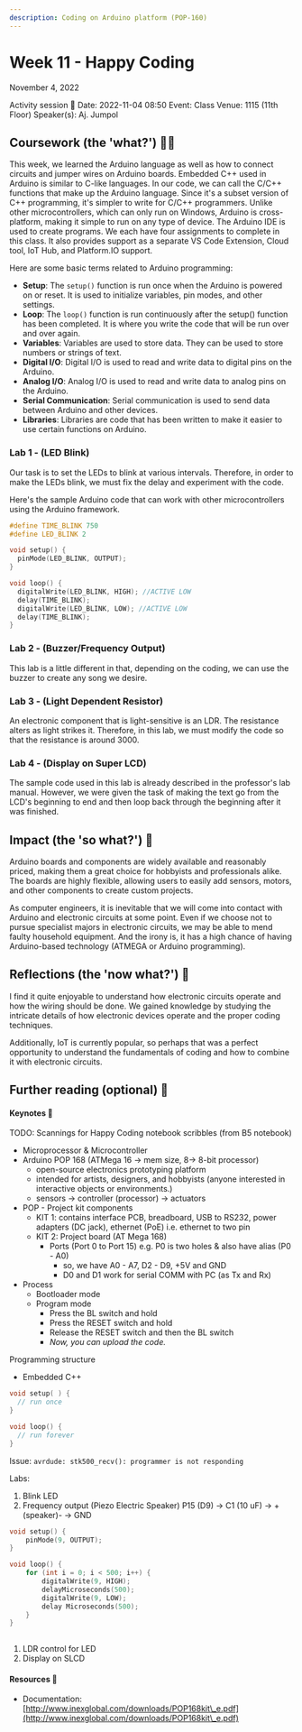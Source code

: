 ```yaml
---
description: Coding on Arduino platform (POP-160)
---
```


# Week 11 - Happy Coding

November 4, 2022

Activity session 🏫 Date: 2022-11-04 08:50 Event: Class Venue: 1115 (11th Floor) Speaker(s): Aj. Jumpol

## Coursework (the 'what?') 🤷‍♂️

This week, we learned the Arduino language as well as how to connect circuits and jumper wires on Arduino boards. Embedded C++ used in Arduino is similar to C-like languages. In our code, we can call the C/C++ functions that make up the Arduino language. Since it's a subset version of C++ programming, it's simpler to write for C/C++ programmers. Unlike other microcontrollers, which can only run on Windows, Arduino is cross-platform, making it simple to run on any type of device. The Arduino IDE is used to create programs. We each have four assignments to complete in this class. It also provides support as a separate VS Code Extension, Cloud tool, IoT Hub, and Platform.IO support.

Here are some basic terms related to Arduino programming:

* **Setup**: The `setup()` function is run once when the Arduino is powered on or reset. It is used to initialize variables, pin modes, and other settings.
* **Loop**: The `loop()` function is run continuously after the setup() function has been completed. It is where you write the code that will be run over and over again.
* **Variables**: Variables are used to store data. They can be used to store numbers or strings of text.
* **Digital I/O**: Digital I/O is used to read and write data to digital pins on the Arduino.
* **Analog I/O**: Analog I/O is used to read and write data to analog pins on the Arduino.
* **Serial Communication**: Serial communication is used to send data between Arduino and other devices.
* **Libraries**: Libraries are code that has been written to make it easier to use certain functions on Arduino.

### Lab 1 - (LED Blink)

Our task is to set the LEDs to blink at various intervals. Therefore, in order to make the LEDs blink, we must fix the delay and experiment with the code.

Here's the sample Arduino code that can work with other microcontrollers using the Arduino framework.

```cpp
#define TIME_BLINK 750
#define LED_BLINK 2

void setup() {
  pinMode(LED_BLINK, OUTPUT);
}

void loop() {
  digitalWrite(LED_BLINK, HIGH); //ACTIVE LOW
  delay(TIME_BLINK);
  digitalWrite(LED_BLINK, LOW); //ACTIVE LOW
  delay(TIME_BLINK);
}
```

### Lab 2 - (Buzzer/Frequency Output)

This lab is a little different in that, depending on the coding, we can use the buzzer to create any song we desire.

### Lab 3 - (Light Dependent Resistor)

An electronic component that is light-sensitive is an LDR. The resistance alters as light strikes it. Therefore, in this lab, we must modify the code so that the resistance is around 3000.

### Lab 4 - (Display on Super LCD)

The sample code used in this lab is already described in the professor's lab manual. However, we were given the task of making the text go from the LCD's beginning to end and then loop back through the beginning after it was finished.

## Impact (the 'so what?') 🚀

Arduino boards and components are widely available and reasonably priced, making them a great choice for hobbyists and professionals alike. The boards are highly flexible, allowing users to easily add sensors, motors, and other components to create custom projects.

As computer engineers, it is inevitable that we will come into contact with Arduino and electronic circuits at some point. Even if we choose not to pursue specialist majors in electronic circuits, we may be able to mend faulty household equipment. And the irony is, it has a high chance of having Arduino-based technology (ATMEGA or Arduino programming).

## Reflections (the 'now what?') 🤔

I find it quite enjoyable to understand how electronic circuits operate and how the wiring should be done. We gained knowledge by studying the intricate details of how electronic devices operate and the proper coding techniques.

Additionally, IoT is currently popular, so perhaps that was a perfect opportunity to understand the fundamentals of coding and how to combine it with electronic circuits.

## Further reading (optional) 📄

#### Keynotes 📝

TODO: Scannings for Happy Coding notebook scribbles (from B5 notebook)

* Microprocessor & Microcontroller
* Arduino POP 168 (ATMega 16 -> mem size, 8-> 8-bit processor)
  * open-source electronics prototyping platform
  * intended for artists, designers, and hobbyists (anyone interested in interactive objects or environments.)
  * sensors -> controller (processor) -> actuators
* POP - Project kit components
  * KIT 1: contains interface PCB, breadboard, USB to RS232, power adapters (DC jack), ethernet (PoE) i.e. ethernet to two pin
  * KIT 2: Project board (AT Mega 168)
    * Ports (Port 0 to Port 15) e.g. P0 is two holes & also have alias (P0 - A0)
      * so, we have A0 - A7, D2 - D9, +5V and GND
      * D0 and D1 work for serial COMM with PC (as Tx and Rx)
* Process
  * Bootloader mode
  * Program mode
    * Press the BL switch and hold
    * Press the RESET switch and hold
    * Release the RESET switch and then the BL switch
    * _Now, you can upload the code._

Programming structure

* Embedded C++

```cpp
void setup( ) {
  // run once
}

void loop() {
  // run forever
}
```

Issue: `avrdude: stk500_recv(): programmer is not responding`

Labs:

1. Blink LED
2. Frequency output (Piezo Electric Speaker) P15 (D9) -> C1 (10 uF) -> +(speaker)- -> GND

```cpp
void setup() {
	pinMode(9, OUTPUT);
}

void loop() {
	for (int i = 0; i < 500; i++) {
		digitalWrite(9, HIGH);
		delayMicroseconds(500);
		digitalWrite(9, LOW);
		delay Microseconds(500);
	}
}
	
```

1. LDR control for LED
2. Display on SLCD

#### Resources 🎁

* Documentation: [http://www.inexglobal.com/downloads/POP168kit\_e.pdf](http://www.inexglobal.com/downloads/POP168kit\_e.pdf)
